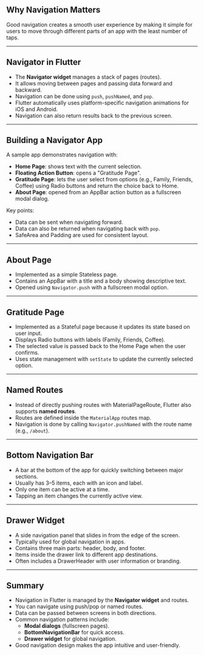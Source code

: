 

## Why Navigation Matters  
Good navigation creates a smooth user experience by making it simple for users to move through different parts of an app with the least number of taps.  

---

## Navigator in Flutter  
- The **Navigator widget** manages a stack of pages (routes).  
- It allows moving between pages and passing data forward and backward.  
- Navigation can be done using `push`, `pushNamed`, and `pop`.  
- Flutter automatically uses platform-specific navigation animations for iOS and Android.  
- Navigation can also return results back to the previous screen.  

---

## Building a Navigator App  
A sample app demonstrates navigation with:  
- **Home Page**: shows text with the current selection.  
- **Floating Action Button**: opens a "Gratitude Page".  
- **Gratitude Page**: lets the user select from options (e.g., Family, Friends, Coffee) using Radio buttons and return the choice back to Home.  
- **About Page**: opened from an AppBar action button as a fullscreen modal dialog.  

Key points:  
- Data can be sent when navigating forward.  
- Data can also be returned when navigating back with `pop`.  
- SafeArea and Padding are used for consistent layout.  

---

## About Page  
- Implemented as a simple Stateless page.  
- Contains an AppBar with a title and a body showing descriptive text.  
- Opened using `Navigator.push` with a fullscreen modal option.  

---

## Gratitude Page  
- Implemented as a Stateful page because it updates its state based on user input.  
- Displays Radio buttons with labels (Family, Friends, Coffee).  
- The selected value is passed back to the Home Page when the user confirms.  
- Uses state management with `setState` to update the currently selected option.  

---

## Named Routes  
- Instead of directly pushing routes with MaterialPageRoute, Flutter also supports **named routes**.  
- Routes are defined inside the `MaterialApp` routes map.  
- Navigation is done by calling `Navigator.pushNamed` with the route name (e.g., `/about`).  

---

## Bottom Navigation Bar  
- A bar at the bottom of the app for quickly switching between major sections.  
- Usually has 3–5 items, each with an icon and label.  
- Only one item can be active at a time.  
- Tapping an item changes the currently active view.  

---

## Drawer Widget  
- A side navigation panel that slides in from the edge of the screen.  
- Typically used for global navigation in apps.  
- Contains three main parts: header, body, and footer.  
- Items inside the drawer link to different app destinations.  
- Often includes a DrawerHeader with user information or branding.  

---

## Summary  
- Navigation in Flutter is managed by the **Navigator widget** and routes.  
- You can navigate using push/pop or named routes.  
- Data can be passed between screens in both directions.  
- Common navigation patterns include:  
  - **Modal dialogs** (fullscreen pages).  
  - **BottomNavigationBar** for quick access.  
  - **Drawer widget** for global navigation.  
- Good navigation design makes the app intuitive and user-friendly.  
